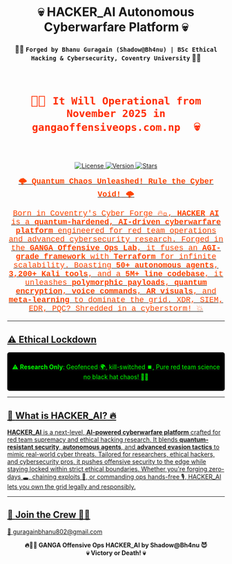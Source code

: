 
<p align="center">
  <h1 align="center">💀 HACKER_AI Autonomous Cyberwarfare Platform 💀</h1>
  <h3 align="center">🧑‍💻 <code>Forged by Bhanu Guragain (Shadow@Bh4nu) | BSc Ethical Hacking & Cybersecurity, Coventry University</code> 🧑‍💻</h3>
</p>
<div align="center">
  <pre style="color: #FF2D00; font-size: 14px; text-align: center;">
  <h1>🧑‍💻 <code>It Will Operational from November 2025 in gangaoffensiveops.com.np </code> 💀</h1>
  </pre>
</div>

<p align="center">
  <a href="https://github.com/BhanuGuragain0/Hacker_AI/blob/main/LICENSE">
    <img src="https://img.shields.io/github/license/BhanuGuragain0/Hacker_AI?color=red&style=plastic" alt="License"/>
  </a>
  <a href="https://github.com/BhanuGuragain0/Hacker_AI/releases/latest">
    <img src="https://img.shields.io/github/v/release/BhanuGuragain0/Hacker_AI?color=green&style=plastic" alt="Version"/>
  </a>
  <a href="https://github.com/BhanuGuragain0/Hacker_AI/stargazers">
    <img src="https://img.shields.io/github/stars/BhanuGuragain0/Hacker_AI?color=yellow&style=plastic" alt="Stars"/>
  </p>

<div align="center" style="font-family: 'Courier New', monospace; color: #FF4500; font-size: 18px;">
  🌩️ <strong>Quantum Chaos Unleashed! Rule the Cyber Void!</strong> 🌩️  
  <br>  
  
  Born in Coventry's Cyber Forge 🔥🧪, **HACKER_AI** is a **quantum-hardened, AI-driven cyberwarfare platform** engineered for red team operations and advanced cybersecurity research. Forged in the **GANGA Offensive Ops Lab**, it fuses an **AGI-grade framework** with **Terraform** for infinite scalability. Boasting **50+ autonomous agents**, **3,200+ Kali tools**, and a **5M+ line codebase**, it unleashes **polymorphic payloads**, **quantum encryption**, **voice commands**, **AR visuals**, and **meta-learning** to dominate the grid. XDR, SIEM, EDR, PQC? Shredded in a cyberstorm! 💥  
</div>

---

## ⚠️ **Ethical Lockdown**  
<div style="background-color: #000; color: #00ff00; padding: 10px; border-radius: 5px; text-align: center;">
  
  ⚠️ **Research Only**: Geofenced 🌍, kill-switched ⏹️, Pure red team science no black hat chaos! 🧪💀  
</div>

---

## 📜 **What is HACKER_AI?** 🔥  
**HACKER_AI** is a next-level, **AI-powered cyberwarfare platform** crafted for red team supremacy and ethical hacking research. It blends **quantum-resistant security**, **autonomous agents**, and **advanced evasion tactics** to mimic real-world cyber threats. Tailored for researchers, ethical hackers, and cybersecurity pros, it pushes offensive security to the edge while staying locked within strict ethical boundaries. Whether you're forging zero-days 🕳️, chaining exploits 🔗, or commanding ops hands-free 🎙️, HACKER_AI lets you own the grid legally and responsibly.

---

## 🤝 **Join the Crew** 🏴‍☠️  
📧 [guragainbhanu802@gmail.com](mailto:guragainbhanu802@gmail.com)  

<p align="center">  
<strong>🔥🕵️‍♂️ GANGA Offensive Ops HACKER_AI by Shadow@Bh4nu 😈<br>💀 Victory or Death! 💀</strong>  
</p>
